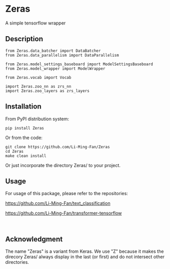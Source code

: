 # Zeras

A simple tensorflow wrapper


## Description

```
from Zeras.data_batcher import DataBatcher
from Zeras.data_parallelism import DataParallelism

from Zeras.model_settings_baseboard import ModelSettingsBaseboard
from Zeras.model_wrapper import ModelWrapper

from Zeras.vocab import Vocab

import Zeras.zoo_nn as zrs_nn
import Zeras.zoo_layers as zrs_layers

```


## Installation

From PyPI distribution system:

```
pip install Zeras
```


Or from the code:

```
git clone https://github.com/Li-Ming-Fan/Zeras
cd Zeras
make clean install
```


Or just incorporate the directory Zeras/ to your project.



## Usage

For usage of this package, please refer to the repositories:

https://github.com/Li-Ming-Fan/text_classification

https://github.com/Li-Ming-Fan/transformer-tensorflow


</br>

## Acknowledgment

The name "Zeras" is a variant from Keras. We use "Z" because it makes the direcory Zeras/ always display in the last (or first) and do not intersect other directories.


